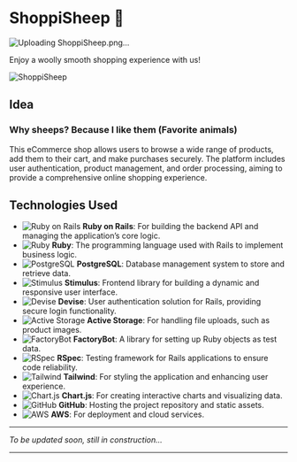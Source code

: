 # **ShoppiSheep 🐑**

![Uploading ShoppiSheep.png…]()


Enjoy a woolly smooth shopping experience with us!


![ShoppiSheep](https://github.com/user-attachments/assets/e0c9df7d-e931-493c-954c-f008eee064a0)


## **Idea**
### Why sheeps? Because I like them (Favorite animals)

This eCommerce shop allows users to browse a wide range of products, add them to their cart, and make purchases securely. The platform includes user authentication, product management, and order processing, aiming to provide a comprehensive online shopping experience.

## **Technologies Used**

- ![Ruby on Rails](https://img.shields.io/badge/-Ruby%20on%20Rails-CC0000?logo=ruby-on-rails&logoColor=white&style=flat-square) **Ruby on Rails**: For building the backend API and managing the application’s core logic.
- ![Ruby](https://img.shields.io/badge/-Ruby-CC342D?logo=ruby&logoColor=white&style=flat-square) **Ruby**: The programming language used with Rails to implement business logic.
- ![PostgreSQL](https://img.shields.io/badge/-PostgreSQL-336791?logo=postgresql&logoColor=white&style=flat-square) **PostgreSQL**: Database management system to store and retrieve data.
- ![Stimulus](https://img.shields.io/badge/-Stimulus-333333?logo=stimulus&logoColor=white&style=flat-square) **Stimulus**: Frontend library for building a dynamic and responsive user interface.
- ![Devise](https://img.shields.io/badge/-Devise-EC1C24?logo=devise&logoColor=white&style=flat-square) **Devise**: User authentication solution for Rails, providing secure login functionality.
- ![Active Storage](https://img.shields.io/badge/-Active%20Storage-48BB78?logo=activestorage&logoColor=white&style=flat-square) **Active Storage**: For handling file uploads, such as product images.
- ![FactoryBot](https://img.shields.io/badge/-FactoryBot-49A942?logo=factorybot&logoColor=white&style=flat-square) **FactoryBot**: A library for setting up Ruby objects as test data.
- ![RSpec](https://img.shields.io/badge/-RSpec-8B008B?logo=rspec&logoColor=white&style=flat-square) **RSpec**: Testing framework for Rails applications to ensure code reliability.
- ![Tailwind](https://img.shields.io/badge/-Tailwind-38B2AC?logo=tailwindcss&logoColor=white&style=flat-square) **Tailwind**: For styling the application and enhancing user experience.
- ![Chart.js](https://img.shields.io/badge/-Chart.js-FF6384?logo=chartdotjs&logoColor=white&style=flat-square) **Chart.js**: For creating interactive charts and visualizing data.
- ![GitHub](https://img.shields.io/badge/-GitHub-181717?logo=github&logoColor=white&style=flat-square) **GitHub**: Hosting the project repository and static assets.
- ![AWS](https://img.shields.io/badge/-AWS-232F3E?logo=amazon-aws&logoColor=white&style=flat-square) **AWS**: For deployment and cloud services.

---

_To be updated soon, still in construction..._

---

